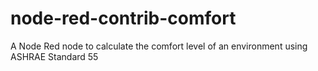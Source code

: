 # node-red-contrib-comfort
A Node Red node to calculate the comfort level of an environment using ASHRAE Standard 55
